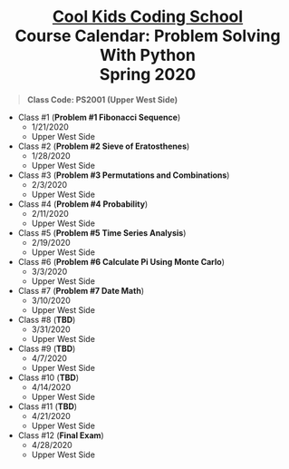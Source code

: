 # <center>[**Cool Kids Coding School**](http://www.coolkidscodingschool.com)<br>Course Calendar: **Problem Solving With Python**<br>  Spring 2020

> **Class Code: PS2001 (Upper West Side)**

+ Class #1 (**Problem #1 Fibonacci Sequence**)
  + 1/21/2020
  + Upper West Side
+ Class #2 (**Problem #2 Sieve of Eratosthenes**)
  + 1/28/2020 
  + Upper West Side
+ Class #3 (**Problem #3 Permutations and Combinations**)
  + 2/3/2020
  + Upper West Side
+ Class #4 (**Problem #4 Probability**)
  + 2/11/2020
  + Upper West Side
+ Class #5 (**Problem #5 Time Series Analysis**)
  + 2/19/2020
  + Upper West Side
+ Class #6 (**Problem #6 Calculate Pi Using Monte Carlo**)
  + 3/3/2020
  + Upper West Side
+ Class #7 (**Problem #7 Date Math**)
  + 3/10/2020
  + Upper West Side
+ Class #8 (**TBD**)
  + 3/31/2020
  + Upper West Side
+ Class #9 (**TBD**)
  + 4/7/2020
  + Upper West Side
+ Class #10 (**TBD**)
  + 4/14/2020
  + Upper West Side
+ Class #11 (**TBD**)
  + 4/21/2020
  + Upper West Side
+ Class #12 (**Final Exam**)
  + 4/28/2020
  + Upper West Side

